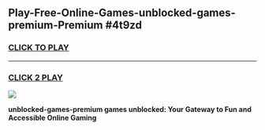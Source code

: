 
## Play-Free-Online-Games-unblocked-games-premium-Premium #4t9zd
<h3>
<a href="https://premium.freeplayer.one?title=unblocked-games-premium&ref=8M">CLICK TO PLAY</a></h3>
<hr>

<h3>
<a href="https://premium.freeplayer.one?title=unblocked-games-premium&ref=8M">CLICK 2 PLAY</a>
  
</h3>

<a href="https://premium.freeplayer.one?title=unblocked-games-premium&ref=8M"><img src="https://clearcache.store/games.png"></a>


**unblocked-games-premium games unblocked: Your Gateway to Fun and Accessible Online Gaming**
